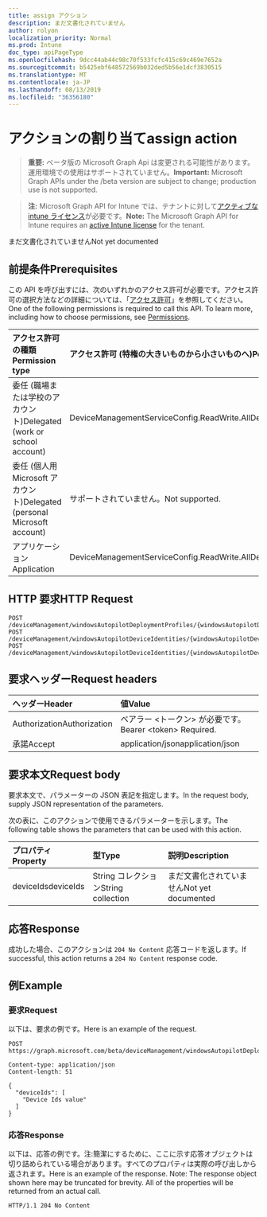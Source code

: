 ```yaml
---
title: assign アクション
description: まだ文書化されていません
author: rolyon
localization_priority: Normal
ms.prod: Intune
doc_type: apiPageType
ms.openlocfilehash: 9dcc44ab44c98c70f533fcfc415c69c469e7652a
ms.sourcegitcommit: b5425ebf648572569b032ded5b56e1dcf3830515
ms.translationtype: MT
ms.contentlocale: ja-JP
ms.lasthandoff: 08/13/2019
ms.locfileid: "36356180"
---
```

# <a name="assign-action"></a><span data-ttu-id="7a9b9-103">アクションの割り当て</span><span class="sxs-lookup"><span data-stu-id="7a9b9-103">assign action</span></span>

> <span data-ttu-id="7a9b9-104">**重要:** ベータ版の Microsoft Graph Api は変更される可能性があります。運用環境での使用はサポートされていません。</span><span class="sxs-lookup"><span data-stu-id="7a9b9-104">**Important:** Microsoft Graph APIs under the /beta version are subject to change; production use is not supported.</span></span>

> <span data-ttu-id="7a9b9-105">**注:** Microsoft Graph API for Intune では、テナントに対して[アクティブな intune ライセンス](https://go.microsoft.com/fwlink/?linkid=839381)が必要です。</span><span class="sxs-lookup"><span data-stu-id="7a9b9-105">**Note:** The Microsoft Graph API for Intune requires an [active Intune license](https://go.microsoft.com/fwlink/?linkid=839381) for the tenant.</span></span>

<span data-ttu-id="7a9b9-106">まだ文書化されていません</span><span class="sxs-lookup"><span data-stu-id="7a9b9-106">Not yet documented</span></span>

## <a name="prerequisites"></a><span data-ttu-id="7a9b9-107">前提条件</span><span class="sxs-lookup"><span data-stu-id="7a9b9-107">Prerequisites</span></span>
<span data-ttu-id="7a9b9-p101">この API を呼び出すには、次のいずれかのアクセス許可が必要です。アクセス許可の選択方法などの詳細については、「[アクセス許可](/graph/permissions-reference)」を参照してください。</span><span class="sxs-lookup"><span data-stu-id="7a9b9-p101">One of the following permissions is required to call this API. To learn more, including how to choose permissions, see [Permissions](/graph/permissions-reference).</span></span>

|<span data-ttu-id="7a9b9-110">アクセス許可の種類</span><span class="sxs-lookup"><span data-stu-id="7a9b9-110">Permission type</span></span>|<span data-ttu-id="7a9b9-111">アクセス許可 (特権の大きいものから小さいものへ)</span><span class="sxs-lookup"><span data-stu-id="7a9b9-111">Permissions (from most to least privileged)</span></span>|
|:---|:---|
|<span data-ttu-id="7a9b9-112">委任 (職場または学校のアカウント)</span><span class="sxs-lookup"><span data-stu-id="7a9b9-112">Delegated (work or school account)</span></span>|<span data-ttu-id="7a9b9-113">DeviceManagementServiceConfig.ReadWrite.All</span><span class="sxs-lookup"><span data-stu-id="7a9b9-113">DeviceManagementServiceConfig.ReadWrite.All</span></span>|
|<span data-ttu-id="7a9b9-114">委任 (個人用 Microsoft アカウント)</span><span class="sxs-lookup"><span data-stu-id="7a9b9-114">Delegated (personal Microsoft account)</span></span>|<span data-ttu-id="7a9b9-115">サポートされていません。</span><span class="sxs-lookup"><span data-stu-id="7a9b9-115">Not supported.</span></span>|
|<span data-ttu-id="7a9b9-116">アプリケーション</span><span class="sxs-lookup"><span data-stu-id="7a9b9-116">Application</span></span>|<span data-ttu-id="7a9b9-117">DeviceManagementServiceConfig.ReadWrite.All</span><span class="sxs-lookup"><span data-stu-id="7a9b9-117">DeviceManagementServiceConfig.ReadWrite.All</span></span>|

## <a name="http-request"></a><span data-ttu-id="7a9b9-118">HTTP 要求</span><span class="sxs-lookup"><span data-stu-id="7a9b9-118">HTTP Request</span></span>
<!-- {
  "blockType": "ignored"
}
-->
``` http
POST /deviceManagement/windowsAutopilotDeploymentProfiles/{windowsAutopilotDeploymentProfileId}/assign
POST /deviceManagement/windowsAutopilotDeviceIdentities/{windowsAutopilotDeviceIdentityId}/deploymentProfile/assign
POST /deviceManagement/windowsAutopilotDeviceIdentities/{windowsAutopilotDeviceIdentityId}/intendedDeploymentProfile/assign
```

## <a name="request-headers"></a><span data-ttu-id="7a9b9-119">要求ヘッダー</span><span class="sxs-lookup"><span data-stu-id="7a9b9-119">Request headers</span></span>
|<span data-ttu-id="7a9b9-120">ヘッダー</span><span class="sxs-lookup"><span data-stu-id="7a9b9-120">Header</span></span>|<span data-ttu-id="7a9b9-121">値</span><span class="sxs-lookup"><span data-stu-id="7a9b9-121">Value</span></span>|
|:---|:---|
|<span data-ttu-id="7a9b9-122">Authorization</span><span class="sxs-lookup"><span data-stu-id="7a9b9-122">Authorization</span></span>|<span data-ttu-id="7a9b9-123">ベアラー &lt;トークン&gt; が必要です。</span><span class="sxs-lookup"><span data-stu-id="7a9b9-123">Bearer &lt;token&gt; Required.</span></span>|
|<span data-ttu-id="7a9b9-124">承諾</span><span class="sxs-lookup"><span data-stu-id="7a9b9-124">Accept</span></span>|<span data-ttu-id="7a9b9-125">application/json</span><span class="sxs-lookup"><span data-stu-id="7a9b9-125">application/json</span></span>|

## <a name="request-body"></a><span data-ttu-id="7a9b9-126">要求本文</span><span class="sxs-lookup"><span data-stu-id="7a9b9-126">Request body</span></span>
<span data-ttu-id="7a9b9-127">要求本文で、パラメーターの JSON 表記を指定します。</span><span class="sxs-lookup"><span data-stu-id="7a9b9-127">In the request body, supply JSON representation of the parameters.</span></span>

<span data-ttu-id="7a9b9-128">次の表に、このアクションで使用できるパラメーターを示します。</span><span class="sxs-lookup"><span data-stu-id="7a9b9-128">The following table shows the parameters that can be used with this action.</span></span>

|<span data-ttu-id="7a9b9-129">プロパティ</span><span class="sxs-lookup"><span data-stu-id="7a9b9-129">Property</span></span>|<span data-ttu-id="7a9b9-130">型</span><span class="sxs-lookup"><span data-stu-id="7a9b9-130">Type</span></span>|<span data-ttu-id="7a9b9-131">説明</span><span class="sxs-lookup"><span data-stu-id="7a9b9-131">Description</span></span>|
|:---|:---|:---|
|<span data-ttu-id="7a9b9-132">deviceIds</span><span class="sxs-lookup"><span data-stu-id="7a9b9-132">deviceIds</span></span>|<span data-ttu-id="7a9b9-133">String コレクション</span><span class="sxs-lookup"><span data-stu-id="7a9b9-133">String collection</span></span>|<span data-ttu-id="7a9b9-134">まだ文書化されていません</span><span class="sxs-lookup"><span data-stu-id="7a9b9-134">Not yet documented</span></span>|



## <a name="response"></a><span data-ttu-id="7a9b9-135">応答</span><span class="sxs-lookup"><span data-stu-id="7a9b9-135">Response</span></span>
<span data-ttu-id="7a9b9-136">成功した場合、このアクションは `204 No Content` 応答コードを返します。</span><span class="sxs-lookup"><span data-stu-id="7a9b9-136">If successful, this action returns a `204 No Content` response code.</span></span>

## <a name="example"></a><span data-ttu-id="7a9b9-137">例</span><span class="sxs-lookup"><span data-stu-id="7a9b9-137">Example</span></span>

### <a name="request"></a><span data-ttu-id="7a9b9-138">要求</span><span class="sxs-lookup"><span data-stu-id="7a9b9-138">Request</span></span>
<span data-ttu-id="7a9b9-139">以下は、要求の例です。</span><span class="sxs-lookup"><span data-stu-id="7a9b9-139">Here is an example of the request.</span></span>
``` http
POST https://graph.microsoft.com/beta/deviceManagement/windowsAutopilotDeploymentProfiles/{windowsAutopilotDeploymentProfileId}/assign

Content-type: application/json
Content-length: 51

{
  "deviceIds": [
    "Device Ids value"
  ]
}
```

### <a name="response"></a><span data-ttu-id="7a9b9-140">応答</span><span class="sxs-lookup"><span data-stu-id="7a9b9-140">Response</span></span>
<span data-ttu-id="7a9b9-p102">以下は、応答の例です。注:簡潔にするために、ここに示す応答オブジェクトは切り詰められている場合があります。すべてのプロパティは実際の呼び出しから返されます。</span><span class="sxs-lookup"><span data-stu-id="7a9b9-p102">Here is an example of the response. Note: The response object shown here may be truncated for brevity. All of the properties will be returned from an actual call.</span></span>
``` http
HTTP/1.1 204 No Content
```






